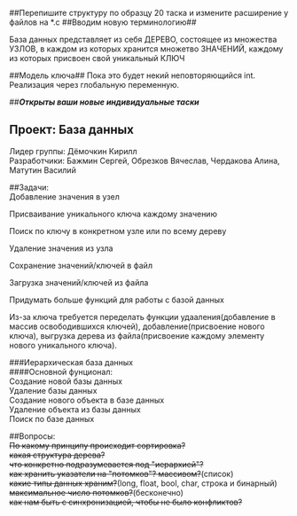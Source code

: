 ##Перепишите структуру по образцу 20 таска и измените расширение у файлов на *.c
##Вводим новую терминологию##

База данных представляет из себя ДЕРЕВО, состоящее из множества УЗЛОВ, в каждом из которых хранится множетво ЗНАЧЕНИЙ, каждому из которых присвоен свой уникальный КЛЮЧ

##Модель ключа##
Пока это будет некий неповторяющийся int.
Реализация через глобальную переменную.

##***Открыты ваши новые индивидуальные таски***

## Проект: База данных
Лидер группы: Дёмочкин Кирилл  
Разработчики: Бажмин Сергей, Обрезков Вячеслав, Чердакова Алина, Матутин Василий  

##Задачи:  
Добавление значения в узел

Присваивание уникального ключа каждому значению

Поиск по ключу в конкретном узле или по всему дереву

Удаление значения из узла

Сохранение значений/ключей в файл

Загрузка значений/ключей из файла

Придумать больше функций для работы с базой данных

Из-за ключа требуется переделать функции удааления(добавление в массив освободившихся ключей), добавление(присвоение нового ключа), выгрузка дерева из файла(присвоение каждому элементу нового уникального ключа).
 
###Иерархическая база данных  
####Основной фунционал:  
Создание новой базы данных  
Удаление базы данных  
Создание нового объекта в базе данных  
Удаление объекта из базы данных  
Поиск по базе данных  

##Вопросы:  
 ~~По какому принципу происходит сортировка?~~  
 ~~какая структура дерева?~~  
 ~~что конкретно подразумевается под "иерархией"?~~  
 ~~как хранить указатели на "потомков"? массивом?~~(список)  
 ~~какие типы данных храним?~~(long, float, bool, char, строка и бинарный)   
 ~~максимальное число потомков?~~(бесконечно)  
 ~~как нам быть с синхронизацией, чтобы не было конфликтов?~~

